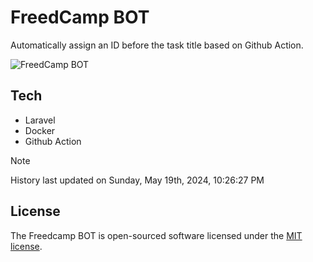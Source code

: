 # FreedCamp BOT

Automatically assign an ID before the task title based on Github Action.

![FreedCamp BOT](https://repository-images.githubusercontent.com/737932867/7d34798b-2680-471c-b089-a78a718d3d6a)

## Tech

- Laravel
- Docker
- Github Action

> [!NOTE]  
> History last updated on Sunday, May 19th, 2024, 10:26:27 PM

## License

The Freedcamp BOT is open-sourced software licensed under the [MIT license](https://opensource.org/licenses/MIT).
